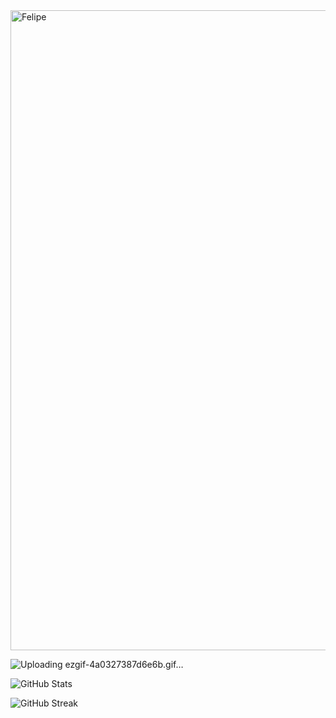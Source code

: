 
<img width="1536" height="1024" alt="Felipe" src="https://github.com/user-attachments/assets/0c1d7a47-0b2e-4496-a33a-89e4298443d7" />


![Uploading ezgif-4a0327387d6e6b.gif…]()


![GitHub Stats](https://github-readme-stats.vercel.app/api?username=Felipe42578468&show_icons=true&theme=radical)

![GitHub Streak](https://streak-stats.demolab.com?user=Felipe42578468O&theme=radical&hide_border=true)

